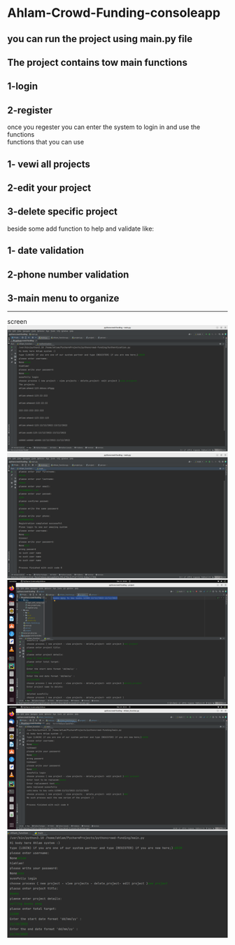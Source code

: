 # Ahlam-Crowd-Funding-consoleapp
## you can run the project using main.py file <br>
## The project contains tow main functions <br>
## 1-login <br>
## 2-register <br>
once you regester you can enter the system to login in and use the functions <br>
functions that you can use <br>
## 1- vewi all projects <br>
## 2-edit your project <br>
## 3-delete specific project <br>
beside some add function to help and validate like: <br>
## 1- date validation <br>
## 2-phone number validation <br>
## 3-main menu to organize <br>
------------------------------------------------------------------------------------------------------------------------------------------------
screen
![lggin](img/login_with_veiwprojects.png)
![register](img/regester.png)
![delete](img/delete.png)
![update](img/update.png)
![new project](img/new_project.png)


